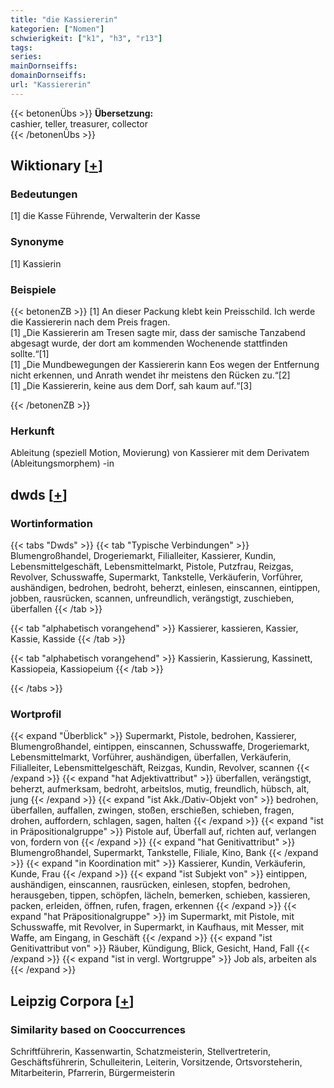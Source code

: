 ```yaml
---
title: "die Kassiererin"
kategorien: ["Nomen"]
schwierigkeit: ["k1", "h3", "r13"]
tags:
series:
mainDornseiffs:
domainDornseiffs:
url: "Kassiererin"
---
```


{{< betonenÜbs >}}
**Übersetzung:**  
cashier, teller, treasurer, collector  
{{< /betonenÜbs >}}

## Wiktionary [[+](https://de.wiktionary.org/wiki/Kassiererin)]

### Bedeutungen
[1] die Kasse Führende, Verwalterin der Kasse  

### Synonyme
[1] Kassierin  

### Beispiele
{{< betonenZB >}}
[1] An dieser Packung klebt kein Preisschild. Ich werde die Kassiererin nach dem Preis fragen.  
[1] „Die Kassiererin am Tresen sagte mir, dass der samische Tanzabend abgesagt wurde, der dort am kommenden Wochenende stattfinden sollte.“[1]  
[1] „Die Mundbewegungen der Kassiererin kann Eos wegen der Entfernung nicht erkennen, und Anrath wendet ihr meistens den Rücken zu.“[2]  
[1] „Die Kassiererin, keine aus dem Dorf, sah kaum auf.“[3]  

{{< /betonenZB >}}
### Herkunft
Ableitung (speziell Motion, Movierung) von Kassierer mit dem Derivatem (Ableitungsmorphem) -in  



## dwds [[+](https://www.dwds.de/wb/Kassiererin)]

### Wortinformation
{{< tabs "Dwds" >}}
{{< tab "Typische Verbindungen" >}}
Blumengroßhandel, Drogeriemarkt, Filialleiter, Kassierer, Kundin, Lebensmittelgeschäft, Lebensmittelmarkt, Pistole, Putzfrau, Reizgas, Revolver, Schusswaffe, Supermarkt, Tankstelle, Verkäuferin, Vorführer, aushändigen, bedrohen, bedroht, beherzt, einlesen, einscannen, eintippen, jobben, rausrücken, scannen, unfreundlich, verängstigt, zuschieben, überfallen
{{< /tab >}}

{{< tab "alphabetisch vorangehend" >}}
Kassierer, kassieren, Kassier, Kassie, Kasside
{{< /tab >}}

{{< tab "alphabetisch vorangehend" >}}
Kassierin, Kassierung, Kassinett, Kassiopeia, Kassiopeium
{{< /tab >}}

{{< /tabs >}}

### Wortprofil
{{< expand "Überblick" >}} Supermarkt, Pistole, bedrohen, Kassierer, Blumengroßhandel, eintippen, einscannen, Schusswaffe, Drogeriemarkt, Lebensmittelmarkt, Vorführer, aushändigen, überfallen, Verkäuferin, Filialleiter, Lebensmittelgeschäft, Reizgas, Kundin, Revolver, scannen {{< /expand >}}
{{< expand "hat Adjektivattribut" >}} überfallen, verängstigt, beherzt, aufmerksam, bedroht, arbeitslos, mutig, freundlich, hübsch, alt, jung {{< /expand >}}
{{< expand "ist Akk./Dativ-Objekt von" >}} bedrohen, überfallen, auffallen, zwingen, stoßen, erschießen, schieben, fragen, drohen, auffordern, schlagen, sagen, halten {{< /expand >}}
{{< expand "ist in Präpositionalgruppe" >}} Pistole auf, Überfall auf, richten auf, verlangen von, fordern von {{< /expand >}}
{{< expand "hat Genitivattribut" >}} Blumengroßhandel, Supermarkt, Tankstelle, Filiale, Kino, Bank {{< /expand >}}
{{< expand "in Koordination mit" >}} Kassierer, Kundin, Verkäuferin, Kunde, Frau {{< /expand >}}
{{< expand "ist Subjekt von" >}} eintippen, aushändigen, einscannen, rausrücken, einlesen, stopfen, bedrohen, herausgeben, tippen, schöpfen, lächeln, bemerken, schieben, kassieren, packen, erleiden, öffnen, rufen, fragen, erkennen {{< /expand >}}
{{< expand "hat Präpositionalgruppe" >}} im Supermarkt, mit Pistole, mit Schusswaffe, mit Revolver, in Supermarkt, in Kaufhaus, mit Messer, mit Waffe, am Eingang, in Geschäft {{< /expand >}}
{{< expand "ist Genitivattribut von" >}} Räuber, Kündigung, Blick, Gesicht, Hand, Fall {{< /expand >}}
{{< expand "ist in vergl. Wortgruppe" >}} Job als, arbeiten als {{< /expand >}}

## Leipzig Corpora [[+](https://corpora.uni-leipzig.de/en/res?word=Kassiererin&corpusId=deu_newscrawl-public_2018)]


### Similarity based on Cooccurrences
Schriftführerin, Kassenwartin, Schatzmeisterin, Stellvertreterin, Geschäftsführerin, Schulleiterin, Leiterin, Vorsitzende, Ortsvorsteherin, Mitarbeiterin, Pfarrerin, Bürgermeisterin

